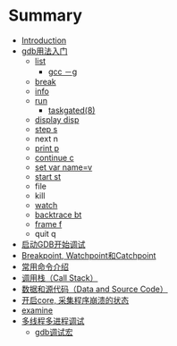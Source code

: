 # Summary

* [Introduction](README.md)
* [gdb用法入门](gdb.md)
  * [list](gdb/list.md)
    * [gcc －g](gdb/list/gcc-g.md)
  * [break](gdb/break.md)
  * [info](gdb/info.md)
  * [run](gdb/run.md)
    * [taskgated\(8\)](gdb/run/taskgated8.md)
  * [display  disp](gdb/display-disp.md)
  * [step  s](gdb/step-s.md)
  * next  n
  * [print  p](gdb/print-p.md)
  * [continue  c](gdb/continue-c.md)
  * [set var name=v](gdb/set-var-namev.md)
  * [start  st](gdb/start-st.md)
  * file
  * kill
  * [watch](gdb/watch.md)
  * [backtrace  bt](gdb/backtrace-bt.md)
  * [frame  f](gdb/frame-f.md)
  * quit  q
* [启动GDB开始调试](qi-dong-gdb-kai-shi-diao-shi.md)
* [Breakpoint, Watchpoint和Catchpoint](breakpoint-watchpointhe-catchpoint.md)
* [常用命令介绍](chang-yong-ming-ling-jie-shao.md)
* [调用栈（Call Stack）](diao-yong-zhan-ff08-call-stack.md)
* [数据和源代码（Data and Source Code）](shu-ju-he-yuandai-ma-ff08-data-and-source-code.md)
* [开启core, 采集程序崩溃的状态](kai-qi-core-cai-ji-cheng-xu-beng-kui-de-zhuang-tai.md)
* [examine](examine.md)
* [多线程多进程调试](duo-xian-cheng-duo-jin-cheng-diao-shi.md)
  * [gdb调试宏](duo-xian-cheng-duo-jin-cheng-diao-shi/gdbdiao-shi-hong.md)

